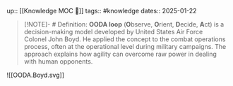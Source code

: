 up:: [[Knowledge MOC 🧠]]
tags:: #knowledge
dates:: 2025-01-22

>[!NOTE]- # Definition: **OODA loop** (**O**bserve, **O**rient, **D**ecide, **A**ct)
is a decision-making model developed by United States Air Force Colonel John Boyd.
He applied the concept to the combat operations process, 
often at the operational level during military campaigns. 
The approach explains how agility can overcome raw power in dealing with human opponents.


![[OODA.Boyd.svg]]